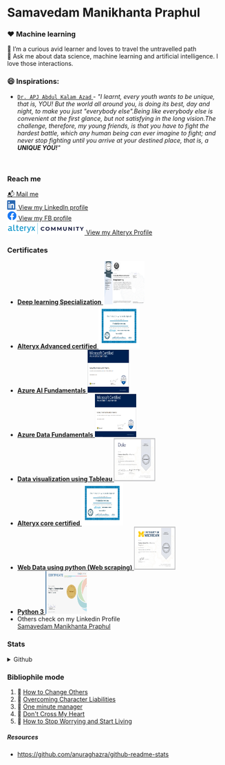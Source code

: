 # Samavedam Manikhanta Praphul
### :heart: Machine learning
🌱 I’m a curious avid learner and loves to travel the untravelled path <br>
💬 Ask me about data science, machine learning and artificial intelligence. I love those interactions.<br>

### 😄 Inspirations:
* <a href="https://en.wikipedia.org/wiki/A._P._J._Abdul_Kalam" >```Dr. APJ Abdul Kalam Azad``` </a> - _"I learnt, every youth wants to be unique, that is, YOU! But the world all around you, is doing its best, day and night, to make you just "everybody else".Being like everybody else is convenient at the first glance, but not satisfying in the long vision.The challenge, therefore, my young friends, is that you have to fight the hardest battle, which any human being can ever imagine to fight; and never stop fighting until you arrive at your destined place, that is, a __UNIQUE YOU!__"_
<br>

### Reach me
[:mailbox_with_mail: Mail me](praphulsamavedam@gmail.com) <br />
<a href="https://www.linkedin.com/in/samavedam-manikhanta-praphul/"> <img src= "/src/img/LI-In-Bug.png" alt="LinkedIn logo" width=22 height=22/> View my LinkedIn profile </a> </br>
<a href="https://www.facebook.com/praphulchampion"> <img src= "/src/img/f_logo_RGB-Blue_58.png" alt="Facebook logo" width=22 height=22/> View my FB profile </a> </br>
<a href="https://community.alteryx.com/t5/user/viewprofilepage/user-id/132735"> <img src="/src/img/alteryxCommunityLogo.png" alt="Alteryx logo" height=30 /> View my Alteryx Profile </a></br>

### Certificates
<ul>
 <li><a href="https://www.coursera.org/account/accomplishments/certificate/EX2VDP2VRP7E">
 <b>Deep learning Specialization</b>
  <img src="src/certs/Coursera_EX2VDP2VRP7E.jpg" frameborder="0" alt="Deep learning specialization low resolution image" height=100 width=20%>
 </a></li>
 <li><a href="https://s3.us-east-2.amazonaws.com/ayx.certificates/20210109_AlterxDesignerAdvanced41kaNNTTU5kNRdlW6xmMaVnVtNGdFdkWUbipmVHplNBx2oJEShFDeUFaxcVW1RahWMt9ENJpnT.pdf">
  <b>Alteryx Advanced certified</b>
   <img src="/src/certs/AlterxDesignerAdvanced_20210109.jpg" frameborder="0" alt="Alteryx advanced certified low resolution image" height=100 width=20%>
  </a></li>
<li><a href="https://www.credly.com/badges/2a155e93-1693-4749-9ea8-235c8821d717/public_url">
  <b>Azure AI Fundamentals</b>
   <img src="/src/certs/microsoft-certified-azure-ai-fundamentals.png" frameborder="0" alt="Azure AI Fundamentals low resolution image" height=100 width=20%>
  </a></li>
<li><a href="https://www.credly.com/badges/543f1649-2a91-4ee3-922a-543de5557d1e/public_url">
  <b>Azure Data Fundamentals</b>
   <img src="/src/certs/microsoft-certified-azure-data-fundamentals.png" frameborder="0" alt="Azure Data Fundamentals low resolution image" height=100 width=20%>
  </a></li>  
<li><a href="https://www.coursera.org/account/accomplishments/certificate/8JLMS3ZHNDFM">
 <b>Data visualization using Tableau</b>
  <img src="/src/certs/Coursera_8JLMS3ZHNDFM.jpg" frameborder="0" alt="Data visualization using Tableau low resolution image" height=100 width=20%>
 </a></li>
<li><a href="https://s3.us-east-2.amazonaws.com/ayx.certificates/20200107_AlterxDesignerCore0TR61UejpXTx8GRaxmTFmb1clW5FTenSplNBx2oJEShFDeUFaxcVW1RahWMt90MrRVT.pdf">
 <b>Alteryx core certified</b>
  <img src="/src/certs/AlterxDesignerCore_20200107.jpg" frameborder="0" alt="Alteryx core certified low resolution image" height=100 width=20%>
 </a></li>
<li><a href="https://www.coursera.org/account/accomplishments/certificate/PL6V962K5L7H">
 <b>Web Data using python (Web scraping)</b>
  <img src="/src/certs/Coursera_PL6V962K5L7H.jpg" frameborder="0" alt="Web data using Python low resolution image" height=100 width=20%>
 </a></li>
<li><a href="https://www.sololearn.com/Certificate/1073-9925933/pdf">
 <b>Python 3</b>
  <img src="src/certs/Sololearn_Python3_1073-9925933.jpg" frameborder="0" alt="Python 3 expertise low resolution image" height=100 width=20%>
 </a></li>
 <li>Others check on my Linkedin Profile<div class="LI-profile-badge"  data-version="v1" data-size="medium" data-locale="en_US" data-type="vertical" data-theme="dark" data-vanity="samavedam-manikhanta-praphul"><a class="LI-simple-link" href='https://in.linkedin.com/in/samavedam-manikhanta-praphul?trk=profile-badge'>Samavedam Manikhanta Praphul</a></div></li>
</ul>

### Stats
<details>
  <summary>Github</summary>
  <img align="left" alt="Sama's Github Stats" src="https://github-readme-stats.vercel.app/api?username=PraphulSamavedam&count_private=true&show_icons=true&hide_border=true" />
</details>

### Bibliophile mode
1. :blue_book: [How to Change Others](https://bookstore.yssofindia.org/product/how-to-change-others)
2. :blue_book: [Overcoming Character Liabilities](https://bookstore.yssofindia.org/product/overcoming-character-liabilities)
3. :blue_book: [One minute manager](https://www.amazon.in/One-Minute-Manager-Kenneth-Blanchard/dp/8172234996/ref=tmm_pap_swatch_0?_encoding=UTF8&qid=&sr=)
4. :blue_book: [Don't Cross My Heart](https://www.amazon.in/Cross-My-Heart-Alex-21/dp/0099574063/ref=tmm_pap_swatch_0?_encoding=UTF8&qid=&sr=)
5. :green_book: [How to Stop Worrying and Start Living](https://www.amazon.in/How-Stop-Worrying-Start-Living/dp/0671733354)


##### Resources
* https://github.com/anuraghazra/github-readme-stats
<!--
**PraphulSamavedam/PraphulSamavedam** is a ✨ _special_ ✨ repository because its `README.md` (this file) appears on your GitHub profile.

[Todo]
Here are some ideas to get you started:

- 🔭 I’m currently working on ...
- 🌱 I’m currently learning ...
- 👯 I’m looking to collaborate on ...
- 🤔 I’m looking for help with ...
- 💬 Ask me about ...
- 📫 How to reach me: ...
- 😄 Pronouns: ...
- ⚡ Fun fact: ...
-->
